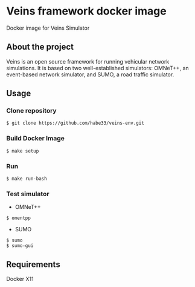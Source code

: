 # Veins framework docker image
Docker image for Veins Simulator
## About the project
Veins is an open source framework for running vehicular network simulations. It is based on two well-established simulators: OMNeT++, an event-based network simulator, and SUMO, a road traffic simulator.
## Usage
### Clone repository
```console
$ git clone https://github.com/habe33/veins-env.git
```
### Build Docker Image
```console
$ make setup
```
### Run
```console
$ make run-bash
```
### Test simulator
* OMNeT++
```console
$ omentpp
```
* SUMO
```console
$ sumo
$ sumo-gui
```
## Requirements
Docker
X11
